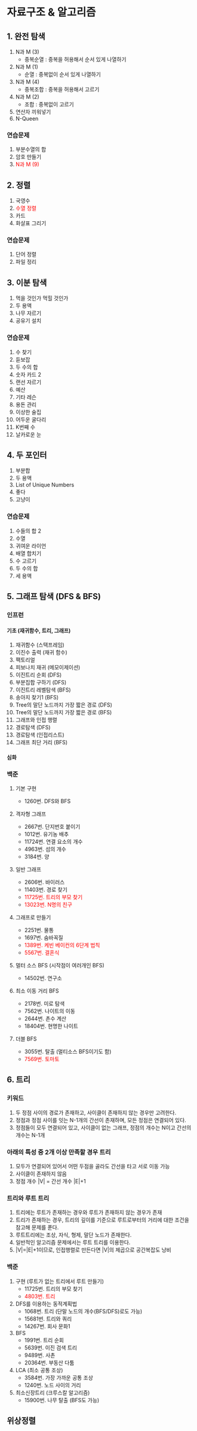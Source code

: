 # 자료구조 & 알고리즘
## 1. 완전 탐색
1. N과 M (3)
   - 중복순열 : 중복을 허용해서 순서 있게 나열하기
2. N과 M (1)
   - 순열 : 중복없이 순서 있게 나열하기
3. N과 M (4)
   - 중복조합 : 중복을 허용해서 고르기
4. N과 M (2)
   - 조합 : 중복없이 고르기
5. 연산자 끼워넣기
6. N-Queen

### 연습문제
1. 부분수열의 합
2. 암호 만들기
3. <span style="color:red"> N과 M (9)</span>

## 2. 정렬
1. 국영수
2. <span style="color:red"> 수열 정렬 </span>
3. 카드
4. 화살표 그리기

### 연습문제
1. 단어 정렬
2. 파일 정리

## 3. 이분 탐색
1. 먹을 것인가 먹힐 것인가
2. 두 용액
3. 나무 자르기
4. 공유기 설치

### 연습문제
1. 수 찾기
2. 듣보잡
3. 두 수의 합
4. 숫자 카드 2
5. 랜선 자르기
6. 예산
7. 기타 레슨
8. 용돈 관리
9. 이상한 술집
10. 어두운 굴다리
11. K번째 수
12. 날카로운 눈

## 4. 두 포인터
1. 부분합
2. 두 용액
3. List of Unique Numbers
4. 좋다
5. 고냥이

### 연습문제
1. 수들의 합 2
2. 수열
3. 귀여운 라이언
4. 배열 합치기
5. 수 고르기
6. 두 수의 합
7. 세 용액


## 5. 그래프 탐색 (DFS & BFS)
### 인프런
#### 기초 (재귀함수, 트리, 그래프)
 1. 재귀함수 (스택프레임)
 2. 이진수 출력 (재귀 함수)
 3. 팩토리얼
 4. 피보나치 재귀 (메모이제이션)
 5. 이진트리 순회 (DFS)
 6. 부분집합 구하기 (DFS)
 7. 이진트리 레벨탐색 (BFS)
 8. 송아지 찾기1 (BFS)
 9. Tree의 말단 노드까지 가장 짧은 경로 (DFS)
 10. Tree의 말단 노드까지 가장 짧은 경로 (BFS)
 11. 그래프와 인접 행렬
 12. 경로탐색 (DFS)
 13. 경로탐색 (인접리스트)
 14. 그래프 최단 거리 (BFS)
#### 심화
       

### 백준
1. 기본 구현
   - 1260번. DFS와 BFS
2. 격자형 그래프
   - 2667번. 단지번호 붙이기
   - 1012번. 유기농 배추
   - 11724번. 연결 요소의 개수
   - 4963번. 섬의 개수
   - 3184번. 양
3. 일반 그래프
   - 2606번. 바이러스
   - 11403번. 경로 찾기
   - <span style="color:red"> 11725번. 트리의 부모 찾기 </span>
   - <span style="color:red"> 13023번. N명의 친구 </span>
4. 그래프로 만들기
   - 2251번. 물통
   - 1697번. 숨바꼭질
   - <span style="color:red"> 1389번. 케빈 베이컨의 6단계 법칙 </span>
   - <span style="color:red"> 5567번. 결혼식 
5. 멀터 소스 BFS (시작점이 여러개인 BFS)
   - 14502번. 연구소
   
6. 최소 이동 거리 BFS
   - 2178번. 미로 탐색
   - 7562번. 나이트의 이동
   - 2644번. 촌수 계산
   - 18404번. 현명한 나이트
7. 더블 BFS
   - 3055번. 탈출 (멀티소스 BFS이기도 함)
   - <span style="color:red"> 7569번. 토마토</span>

## 6. 트리
### 키워드
1. 두 정점 사이의 경로가 존재하고, 사이클이 존재하지 않는 경우만 고려한다.
2. 정점과 정점 사이를 잇는 N-1개의 간선이 존재하며, 모든 정점은 연결되어 있다.
3. 정점들이 모두 연결되어 있고, 사이클이 없는 그래프, 정점의 개수는 N이고 간선의 개수는 N-1개

### 아래의 특성 중 2개 이상 만족할 경우 트리
1. 모두가 연결되어 있어서 어떤 두점을 골라도 간선을 타고 서로 이동 가능
2. 사이클이 존재하지 않음
3. 정점 개수 |V| = 간선 개수 |E|+1

### 트리와 루트 트리
1. 트리에는 루트가 존재하는 경우와 루트가 존재하지 않는 경우가 존재
2. 트리가 존재하는 경우, 트리의 깊이를 기준으로 루트로부터의 거리에 대한 조건을 참고해 문제를 푼다.
3. 루트트리에는 조상, 자식, 형제, 말단 노드가 존재한다.
4. 일반적인 알고리즘 문제에서는 루트 트리를 이용한다. 
5. |V|=|E|+1이므로, 인접행렬로 만든다면 |V|의 제곱으로 공간복잡도 낭비

### 백준
1. 구현 (루트가 없는 트리에서 루트 만들기)
   - 11725번. 트리의 부모 찾기
   - <span style="color:red"> 4803번. 트리</span>
2. DFS를 이용하는 동적계획법
   - 1068번. 트리 (단말 노드의 개수(BFS/DFS)로도 가능)
   - 15681번. 트리와 쿼리
   - 14267번. 회사 문화1
3. BFS
   - 1991번. 트리 순회
   - 5639번. 이진 검색 트리
   - 9489번. 사촌
   - 20364번. 부동산 다툼
4. LCA (최소 공통 조상) 
   - 3584번. 가장 가까운 공통 조상
   - 1240번. 노드 사이의 거리
5. 최소신장트리 (크루스칼 알고리즘)
   - 15900번. 나무 탈출 (BFS도 가능)


## 위상정렬
### 